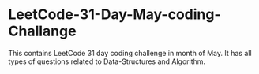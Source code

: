 # LeetCode-31-Day-May-coding-Challange
This contains LeetCode 31 day coding challenge in month of May. It has all types of questions related to Data-Structures and Algorithm.

